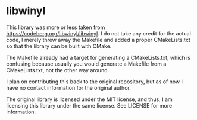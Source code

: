 # libwinyl

This library was more or less taken from https://codeberg.org/libwinyl/libwinyl.
I do not take any credit for the actual code, I merely threw away the Makefile
and added a proper CMakeLists.txt so that the library can be built with CMake.

The Makefile already had a target for generating a CMakeLists.txt, which is
confusing because usually you would generate a Makefile from a CMakeLists.txt, 
not the other way around.

I plan on contributing this back to the original repository, but as of now I have
no contact information for the original author.

The original library is licensed under the MIT license, and thus; I am licensing
this library under the same license. See LICENSE for more information.